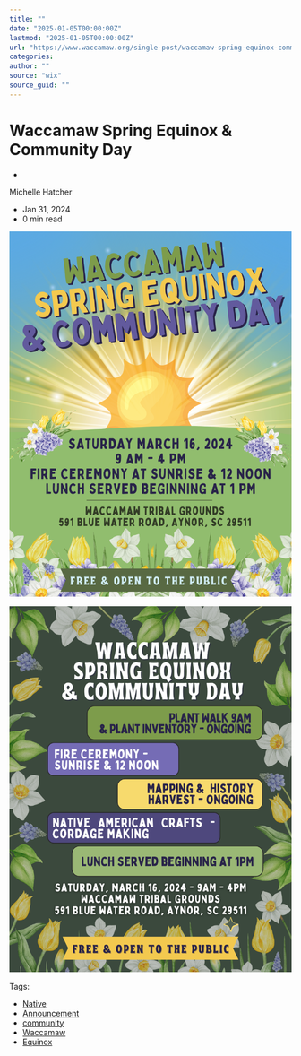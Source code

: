 ```yaml
---
title: ""
date: "2025-01-05T00:00:00Z"
lastmod: "2025-01-05T00:00:00Z"
url: "https://www.waccamaw.org/single-post/waccamaw-spring-equinox-community-day"
categories:
author: ""
source: "wix"
source_guid: ""
---
```


# Waccamaw Spring Equinox & Community Day

-

Michelle Hatcher
- Jan 31, 2024
- 0 min read

![ree](./images/98a108_bf51d925eb774ee2947bb368d4f2b919~mv2-1.png)

![ree](./images/98a108_4cff30506be44c84893395fdff94c873~mv2-1.png)

Tags:

- [Native](https://www.waccamaw.org/updates/tags/native)
- [Announcement](https://www.waccamaw.org/updates/tags/announcement)
- [community](https://www.waccamaw.org/updates/tags/community)
- [Waccamaw](https://www.waccamaw.org/updates/tags/waccamaw-2)
- [Equinox](https://www.waccamaw.org/updates/tags/equinox-1)

